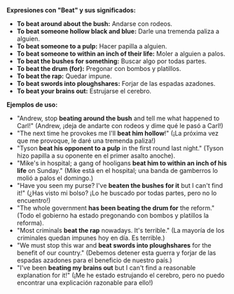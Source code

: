 

**Expresiones con "Beat" y sus significados:**

*   **To beat around about the bush:** Andarse con rodeos.
*   **To beat someone hollow black and blue:** Darle una tremenda paliza a alguien.
*   **To beat someone to a pulp:** Hacer papilla a alguien.
*   **To beat someone to within an inch of their life:** Moler a alguien a palos.
*   **To beat the bushes for something:** Buscar algo por todas partes.
*   **To beat the drum (for):** Pregonar con bombos y platillos.
*   **To beat the rap:** Quedar impune.
*   **To beat swords into ploughshares:** Forjar de las espadas azadones.
*   **To beat your brains out:** Estrujarse el cerebro.

**Ejemplos de uso:**

*   "Andrew, stop **beating around the bush** and tell me what happened to Carl!" (Andrew, ¡deja de andarte con rodeos y dime qué le pasó a Carl!)
*   "The next time he provokes me I'll **beat him hollow**!" (¡La próxima vez que me provoque, le daré una tremenda paliza!)
*   "Tyson **beat his opponent to a pulp** in the first round last night." (Tyson hizo papilla a su oponente en el primer asalto anoche).
*   "Mike's in hospital; a gang of hooligans **beat him to within an inch of his life** on Sunday." (Mike está en el hospital; una banda de gamberros lo molió a palos el domingo.)
*   "Have you seen my purse? I've **beaten the bushes for it** but I can't find it!" (¿Has visto mi bolso? ¡Lo he buscado por todas partes, pero no lo encuentro!)
*   "The whole government **has been beating the drum for** the reform." (Todo el gobierno ha estado pregonando con bombos y platillos la reforma).
*   "Most criminals **beat the rap** nowadays. It's terrible." (La mayoría de los criminales quedan impunes hoy en día. Es terrible.)
*   "We must stop this war and **beat swords into ploughshares** for the benefit of our country." (Debemos detener esta guerra y forjar de las espadas azadones para el beneficio de nuestro país.)
*   "I've been **beating my brains out** but I can't find a reasonable explanation for it!" (¡Me he estado estrujando el cerebro, pero no puedo encontrar una explicación razonable para ello!)
